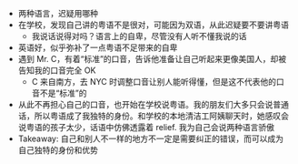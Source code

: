 * 两种语言，迟疑用哪种
* 在学校，发现自己讲的粤语不是很对，可能因为双语，从此迟疑要不要讲粤语
  * 我说话说得对吗？语言上的自卑，尽管没有人听不懂我说的话
* 英语好，似乎弥补了一点粤语不足带来的自卑
* 遇到 Mr. C，有着“标准”的口音，告诉他准备让自己听起来更像美国人，却被告知我的口音完全 OK
  * C 来自南方，去 NYC 时调整口音让别人能听得懂，但是这不代表他的口音不是“标准”的
* 从此不再担心自己的口音，也开始在学校说粤语。我的朋友们大多只会说普通话，所以粤语成了我独特的身份。和学校的本地清洁工阿姨聊天时，她感叹会说粤语的孩子太少，话语中仿佛透露着 relief. 我为自己会说两种语言骄傲
* Takeaway: 自己和别人不一样的地方不一定是需要纠正的错误，而可以成为自己独特的身份和优势